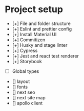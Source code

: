 # Project setup

- [+] File and folder structure
- [+] Eslint and prettier config
- [+] Install Material UI
- [+] Commitizen
- [+] Husky and stage linter
- [+] Cypress
- [+] Jest and react test renderer
- [+] Storybook
- [ ] Global types
- [] layout
- [] fonts
- [] next seo
- [] next site map
- [] apollo client
